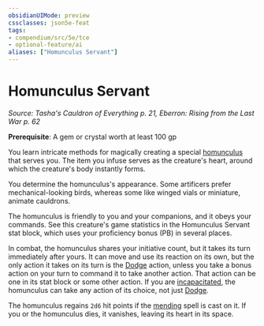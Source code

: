 ```yaml
---
obsidianUIMode: preview
cssclasses: json5e-feat
tags:
- compendium/src/5e/tce
- optional-feature/ai
aliases: ["Homunculus Servant"]
---
```

# Homunculus Servant
*Source: Tasha's Cauldron of Everything p. 21, Eberron: Rising from the Last War p. 62*  

**Prerequisite**: A gem or crystal worth at least 100 gp

You learn intricate methods for magically creating a special [homunculus](homunculus-servant-tce.md#) that serves you. The item you infuse serves as the creature's heart, around which the creature's body instantly forms.

You determine the homunculus's appearance. Some artificers prefer mechanical-looking birds, whereas some like winged vials or miniature, animate cauldrons.

The homunculus is friendly to you and your companions, and it obeys your commands. See this creature's game statistics in the Homunculus Servant stat block, which uses your proficiency bonus (PB) in several places.

In combat, the homunculus shares your initiative count, but it takes its turn immediately after yours. It can move and use its reaction on its own, but the only action it takes on its turn is the [Dodge](../../5e-rules/actions.md##Dodge) action, unless you take a bonus action on your turn to command it to take another action. That action can be one in its stat block or some other action. If you are [incapacitated](../../5e-rules/conditions.md##incapacitated), the homunculus can take any action of its choice, not just [Dodge](../../5e-rules/actions.md##Dodge).

The homunculus regains `2d6` hit points if the [mending](../spells/mending.md#) spell is cast on it. If you or the homunculus dies, it vanishes, leaving its heart in its space.